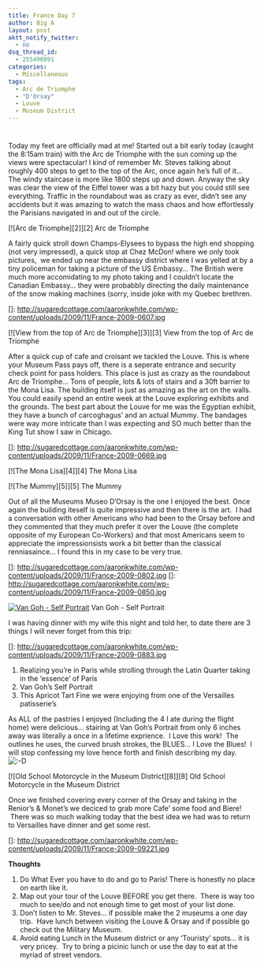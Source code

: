 ```yaml
---
title: France Day 7
author: Big A
layout: post
aktt_notify_twitter:
  - no
dsq_thread_id:
  - 255496091
categories:
  - Miscellaneous
tags:
  - Arc de Triomphe
  - "D'Orsay"
  - Louve
  - Museum District
---
```

# 

Today my feet are officially mad at me! Started out a bit early today (caught the 8:15am train) with the Arc de Triomphe with the sun coming up the views were spectacular! I kind of remember Mr. Steves talking about roughly 400 steps to get to the top of the Arc, once again he’s full of it… The windy staircase is more like 1800 steps up and down. Anyway the sky was clear the view of the Eiffel tower was a bit hazy but you could still see everything. Traffic in the roundabout was as crazy as ever, didn’t see any accidents but it was amazing to watch the mass chaos and how effortlessly the Parisians navigated in and out of the circle.

[![Arc de Triomphe][2]][2]
Arc de Triomphe

A fairly quick stroll down Champs-Elysees to bypass the high end shopping (not very impressed), a quick stop at Chez McDon! where we only took pictures,  we ended up near the embassy district where I was yelled at by a tiny policeman for taking a picture of the US Embassy… The British were much more accomidating to my photo taking and I couldn’t locate the Canadian Embassy… they were probabbly directing the daily maintenance of the snow making machines (sorry, inside joke with my Quebec brethren.

 []: http://sugaredcottage.com/aaronkwhite.com/wp-content/uploads/2009/11/France-2009-0607.jpg

[![View from the top of Arc de Triomphe][3]][3]
View from the top of Arc de Triomphe

After a quick cup of cafe and croisant we tackled the Louve. This is where your Museum Pass pays off, there is a seperate entrance and security check point for pass holders. This place is just as crazy as the roundabout Arc de Triomphe… Tons of people, lots & lots of stairs and a 30ft barrier to the Mona Lisa. The building itself is just as amazing as the art on the walls. You could easily spend an entire week at the Louve exploring exhibits and the grounds. The best part about the Louve for me was the Egyptian exhibit, they have a bunch of carcoghagus’ and an actual Mummy. The bandages were way more intricate than I was expecting and SO much better than the King Tut show I saw in Chicago.

 []: http://sugaredcottage.com/aaronkwhite.com/wp-content/uploads/2009/11/France-2009-0669.jpg

[![The Mona Lisa][4]][4]
The Mona Lisa

[![The Mummy][5]][5]
The Mummy

Out of all the Museums Museo D’Orsay is the one I enjoyed the best. Once again the building iteself is quite impressive and then there is the art.  I had a conversation with other Americans who had been to the Orsay before and they commented that they much prefer it over the Louve (the complete opposite of my European Co-Workers) and that most Americans seem to appreciate the impressionsists work a bit better than the classical renniasaince… I found this in my case to be very true.

 []: http://sugaredcottage.com/aaronkwhite.com/wp-content/uploads/2009/11/France-2009-0802.jpg
 []: http://sugaredcottage.com/aaronkwhite.com/wp-content/uploads/2009/11/France-2009-0850.jpg

[![Van Goh - Self Portrait][6]][6]
Van Goh - Self Portrait

I was having dinner with my wife this night and told her, to date there are 3 things I will never forget from this trip:

 []: http://sugaredcottage.com/aaronkwhite.com/wp-content/uploads/2009/11/France-2009-0883.jpg

1.  Realizing you’re in Paris while strolling through the Latin Quarter taking in the ‘essence’ of Paris
2.  Van Goh’s Self Portrait
3.  This Apricot Tart Fine we were enjoying from one of the Versailles patisserie’s

As ALL of the pastries I enjoyed (Including the 4 I ate during the flight home) were delicious… stairing at Van Goh’s Portrait from only 6 inches away was literally a once in a lifetime exprience.  I Love this work!  The outlines he uses, the curved brush strokes, the BLUES… I Love the Blues!  I will stop confessing my love hence forth and finish describing my day. ![:-D][6] 

 [6]: http://www.aaronkwhite.com/wp-includes/images/smilies/icon_biggrin.gif

[![Old School Motorcycle in the Museum District][8]][8]
Old School Motorcycle in the Museum District

Once we finished covering every corner of the Orsay and taking in the Renior’s & Monet’s we deciced to grab more Cafe’ some food and Biere!  There was so much walking today that the best idea we had was to return to Versailles have dinner and get some rest.

 []: http://sugaredcottage.com/aaronkwhite.com/wp-content/uploads/2009/11/France-2009-09221.jpg

**Thoughts**

1.  Do What Ever you have to do and go to Paris! There is honestly no place on earth like it.
2.  Map out your tour of the Louve BEFORE you get there.  There is way too much to see/do and not enough time to get most of your list done.
3.  Don’t listen to Mr. Steves… if possible make the 2 museums a one day trip.  Have lunch between visiting the Louve & Orsay and if possible go check out the Military Museum.
4.  Avoid eating Lunch in the Museum district or any ‘Touristy’ spots… it is very pricey.  Try to bring a picinic lunch or use the day to eat at the myriad of street vendors.